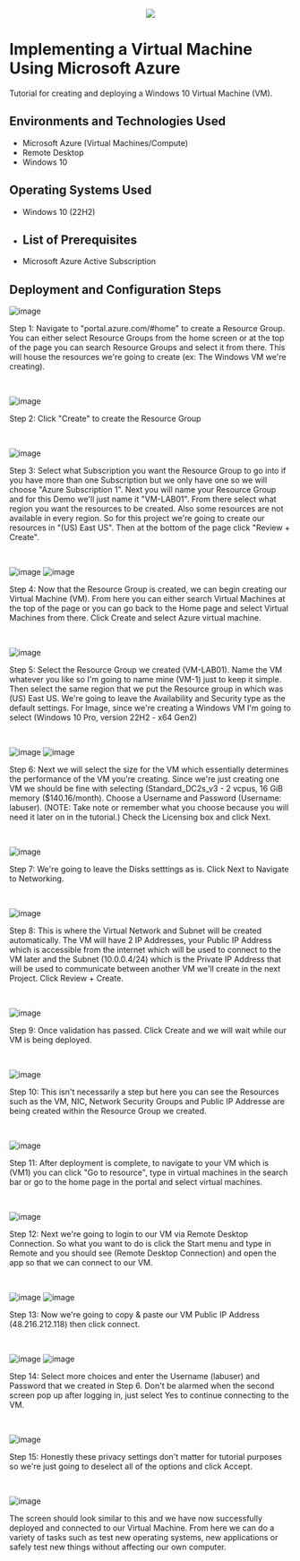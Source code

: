<p align="center">
<img src="https://i.imgur.com/G9fOPue.png"/>
</p>


<h1>Implementing a Virtual Machine Using Microsoft Azure</h1>
Tutorial for creating and deploying a Windows 10 Virtual Machine (VM).<br />


<h2>Environments and Technologies Used</h2>

- Microsoft Azure (Virtual Machines/Compute)
- Remote Desktop
- Windows 10

<h2>Operating Systems Used </h2>

- Windows 10 (22H2)

- <h2>List of Prerequisites</h2>

- Microsoft Azure Active Subscription


<h2>Deployment and Configuration Steps</h2>

![image](https://github.com/marcusjonesIT/configure-vm/assets/174873189/bfbfca8f-f77c-4204-8060-118a504a16a8)
<p>
Step 1: Navigate to "portal.azure.com/#home" to create a Resource Group. You can either select Resource Groups from the home screen or at the top of the page you can search Resource Groups and select it from there. This will house the resources we're going to create (ex: The Windows VM we're creating).
</p>
<br />

![image](https://github.com/marcusjonesIT/configure-vm/assets/174873189/38f4bb16-d3f8-4ce0-8325-66635733413f)
<p>
Step 2: Click "Create" to create the Resource Group
</p>
<br />

![image](https://github.com/marcusjonesIT/configure-vm/assets/174873189/0cea2614-59db-4382-bd5f-e47c49f1c6fc)
<p>
Step 3: Select what Subscription you want the Resource Group to go into if you have more than one Subscription but we only have one so we will choose "Azure Subscription 1". Next you will name your Resource Group and for this Demo we'll just name it "VM-LAB01". From there select what region you want the resources to be created. Also some resources are not available in every region. So for this project we're going to create our resources in "(US) East US". Then at the bottom of the page click "Review + Create".
</p>
<br />

![image](https://github.com/marcusjonesIT/configure-vm/assets/174873189/4f50c343-7043-46a2-a5c9-edf7333846c0)
![image](https://github.com/marcusjonesIT/configure-vm/assets/174873189/3c5cfd62-2f18-4593-b4e9-58923b204ec5)
<p>
Step 4: Now that the Resource Group is created, we can begin creating our Virtual Machine (VM). From here you can either search Virtual Machines at the top of the page or you can go back to the Home page and select Virtual Machines from there. Click Create and select Azure virtual machine.  
</p>
<br />

![image](https://github.com/marcusjonesIT/configure-vm/assets/174873189/90d0e4ff-c036-47d6-93a5-1c127af29ba7)
<p>
Step 5: Select the Resource Group we created (VM-LAB01). Name the VM whatever you like so I'm going to name mine (VM-1) just to keep it simple. Then select the same region that we put the Resource group in which was (US) East US. We're going to leave the Availability and Security type as the default settings.  For Image, since we're creating a Windows VM I'm going to select (Windows 10 Pro, version 22H2 - x64 Gen2)
</P>
<br />

![image](https://github.com/marcusjonesIT/configure-vm/assets/174873189/7f31a00a-0785-4e90-9dbe-fba93798ceb9)
![image](https://github.com/marcusjonesIT/configure-vm/assets/174873189/fe20dab8-b568-4acc-ac97-dd6f1aafc5a4)
<p>
Step 6: Next we will select the size for the VM which essentially determines the performance of the VM you're creating. Since we're just creating one VM we should be fine with selecting (Standard_DC2s_v3 - 2 vcpus, 16 GiB memory ($140.16/month). Choose a Username and Password (Username: labuser). (NOTE: Take note or remember what you choose because you will need it later on in the tutorial.) Check the Licensing box and click Next.  
</p>
<br />

![image](https://github.com/marcusjonesIT/configure-vm/assets/174873189/9123dd49-2f01-47ee-9275-c27ed1a7e621)
<p>
Step 7: We're going to leave the Disks setttings as is. Click Next to Navigate to Networking.   
</p>
<br />

![image](https://github.com/marcusjonesIT/configure-vm/assets/174873189/1d1cfac9-82cf-4713-adb5-2054f3ee25ec)
<p>
Step 8: This is where the Virtual Network and Subnet will be created automatically. The VM will have 2 IP Addresses, your Public IP Address which is accessible from the internet which will be used to connect to the VM later and the Subnet (10.0.0.4/24) which is the Private IP Address that will be used to communicate between another VM we'll create in the next Project. Click Review + Create. 
</p>
<br />

![image](https://github.com/marcusjonesIT/configure-vm/assets/174873189/ec448d2a-decf-4f03-95e9-54bb9b2c3012)
<p>
Step 9: Once validation has passed. Click Create and we will wait while our VM is being deployed.    
</p>
<br />

![image](https://github.com/marcusjonesIT/configure-vm/assets/174873189/8a53fb07-e842-45eb-a5de-65f092a0c020)
<p>
Step 10: This isn't necessarily a step but here you can see the Resources such as the VM, NIC, Network Security Groups and Public IP Addresse are being created within the Resource Group we created.  
</p>
<br />

![image](https://github.com/marcusjonesIT/configure-vm/assets/174873189/9f07e785-bf27-46bc-9e24-f581c66af3ab)
<p>
Step 11: After deployment is complete, to navigate to your VM which is (VM1) you can click "Go to resource", type in virtual machines in the search bar or go to the home page in the portal and select virtual machines. 
</p>
<br />

![image](https://github.com/marcusjonesIT/configure-vm/assets/174873189/8da439ad-a614-4406-a95c-ceea769fc784)
<p>
Step 12: Next we're going to login to our VM via Remote Desktop Connection. So what you want to do is click the Start menu and type in Remote and you should see (Remote Desktop Connection) and open the app so that we can connect to our VM. 
</p>
<br />

![image](https://github.com/marcusjonesIT/configure-vm/assets/174873189/720509e5-0d00-48a2-b170-85af5760ba76)
![image](https://github.com/marcusjonesIT/configure-vm/assets/174873189/35651cc0-b5ec-41d8-b91d-348275055528)
<p>
Step 13: Now we're going to copy & paste our VM Public IP Address (48.216.212.118) then click connect.   
</p>
<br />

![image](https://github.com/marcusjonesIT/configure-vm/assets/174873189/d4649056-d2dc-4d7f-aceb-1bbbc30c4ca9)
![image](https://github.com/marcusjonesIT/configure-vm/assets/174873189/cb6b9725-8207-42bf-8597-13ff134409d4)
<p>
Step 14: Select more choices and enter the Username (labuser) and Password that we created in Step 6.  Don't be alarmed when the second screen pop up after logging in, just select Yes to continue connecting to the VM. 
</p>
<br />

![image](https://github.com/marcusjonesIT/configure-vm/assets/174873189/a370c6b7-6380-4534-984f-43eb133a649a)
<p>
Step 15: Honestly these privacy settings don't matter for tutorial purposes so we're just going to deselect all of the options and click Accept. 
</p>
<br /> 

![image](https://github.com/marcusjonesIT/configure-vm/assets/174873189/5c82539c-20d9-48d8-8578-6695b1b46e57)
<p>
The screen should look similar to this and we have now successfully deployed and connected to our Virtual Machine. From here we can do a variety of tasks such as test new operating systems, new applications or safely test new things without affecting our own computer. 
</p>
<br /> 
 























